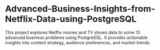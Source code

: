 # Advanced-Business-Insights-from-Netflix-Data-using-PostgreSQL
This project explores Netflix movies and TV shows data to solve 13 advanced business problems using PostgreSQL. It provides actionable insights into content strategy, audience preferences, and market trends.
